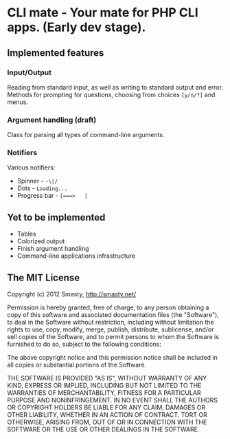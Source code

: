 # CLI mate - Your mate for PHP CLI apps. (Early dev stage).


## Implemented features

### Input/Output

Reading from standard input, as well as writing to standard output and error.
Methods for prompting for questions, choosing from choices `[y/n/?]` and menus.

### Argument handling (draft)

Class for parsing all types of command-line arguments.

### Notifiers

Various notifiers:

- Spinner - `-\|/`
- Dots - `Loading...`
- Progress bar - `[===>   ]`


## Yet to be implemented

- Tables
- Colorized output
- Finish argument handling
- Command-line applications infrastructure


## The MIT License


Copyright (c) 2012 Smasty, http://smasty.net/

Permission is hereby granted, free of charge, to any person obtaining
a copy of this software and associated documentation files (the
"Software"), to deal in the Software without restriction, including
without limitation the rights to use, copy, modify, merge, publish,
distribute, sublicense, and/or sell copies of the Software, and to
permit persons to whom the Software is furnished to do so, subject to
the following conditions:

The above copyright notice and this permission notice shall be
included in all copies or substantial portions of the Software.

THE SOFTWARE IS PROVIDED "AS IS", WITHOUT WARRANTY OF ANY KIND,
EXPRESS OR IMPLIED, INCLUDING BUT NOT LIMITED TO THE WARRANTIES OF
MERCHANTABILITY, FITNESS FOR A PARTICULAR PURPOSE AND
NONINFRINGEMENT. IN NO EVENT SHALL THE AUTHORS OR COPYRIGHT HOLDERS BE
LIABLE FOR ANY CLAIM, DAMAGES OR OTHER LIABILITY, WHETHER IN AN ACTION
OF CONTRACT, TORT OR OTHERWISE, ARISING FROM, OUT OF OR IN CONNECTION
WITH THE SOFTWARE OR THE USE OR OTHER DEALINGS IN THE SOFTWARE.